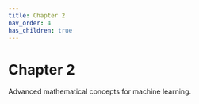 ```yaml
---
title: Chapter 2
nav_order: 4
has_children: true
---
```


# Chapter 2

Advanced mathematical concepts for machine learning.
